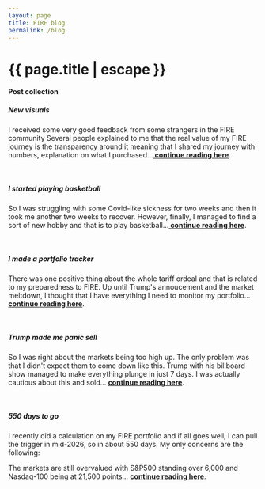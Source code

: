 ```yaml
---
layout: page
title: FIRE blog
permalink: /blog
---
```


<h1 class="page-title">{{ page.title | escape }}</h1>
    
<div class="section">
    <div class="row">
          <div class="col s12">
		  <h4>Post collection</h4> 

<h5>New visuals</h5>
<p>I received some very good feedback from some strangers in the FIRE community Several people explained to me that the real value of my FIRE journey is the transparency around it meaning that I shared my journey with numbers, explanation on what I purchased...<a href="blog-5"><strong> continue reading here</strong></a>.</p>
<br/>
<h5>I started playing basketball</h5>
<p>So I was struggling with some Covid-like sickness for two weeks and then it took me another two weeks to recover. However, finally, I managed to find a sort of new hobby and that is to play basketball...<a href="blog-4"><strong> continue reading here</strong></a>.</p>
<br/>
<h5>I made a portfolio tracker</h5>
<p>There was one positive thing about the whole tariff ordeal and that is related to my preparedness to FIRE. Up until Trump's annoucement and the market meltdown, I thought that I have everything I need to monitor my portfolio...<a href="blog-3"><strong> continue reading here</strong></a>.</p>
<br/>
<h5>Trump made me panic sell</h5>
<p>So I was right about the markets being too high up. The only problem was that I didn't expect them to come down like this. Trump with his billboard show managed to make everything plunge in just 7 days. I was actually cautious about this and sold... <a href="blog-2"><strong> continue reading here</strong></a>.</p>

<br/>
<h5>550 days to go</h5>
<p>I recently did a calculation on my FIRE portfolio and if all goes well, I can pull the trigger in mid-2026, so in about 550 days. My only concerns are the following:<p/>
<p>The markets are still overvalued with S&P500 standing over 6,000 and Nasdaq-100 being at 21,500 points... <a href="blog-1"><strong> continue reading here</strong></a>.</p>